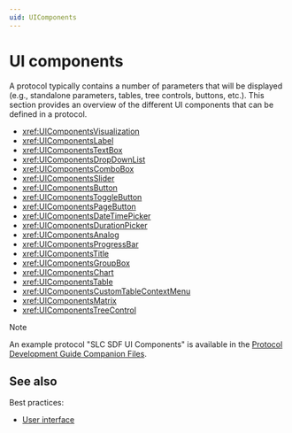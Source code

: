 ```yaml
---
uid: UIComponents
---
```


# UI components

A protocol typically contains a number of parameters that will be displayed (e.g., standalone parameters, tables, tree controls, buttons, etc.). This section provides an overview of the different UI components that can be defined in a protocol.

- <xref:UIComponentsVisualization>
- <xref:UIComponentsLabel>
- <xref:UIComponentsTextBox>
- <xref:UIComponentsDropDownList>
- <xref:UIComponentsComboBox>
- <xref:UIComponentsSlider>
- <xref:UIComponentsButton>
- <xref:UIComponentsToggleButton>
- <xref:UIComponentsPageButton>
- <xref:UIComponentsDateTimePicker>
- <xref:UIComponentsDurationPicker>
- <xref:UIComponentsAnalog>
- <xref:UIComponentsProgressBar>
- <xref:UIComponentsTitle>
- <xref:UIComponentsGroupBox>
- <xref:UIComponentsChart>
- <xref:UIComponentsTable>
- <xref:UIComponentsCustomTableContextMenu>
- <xref:UIComponentsMatrix>
- <xref:UIComponentsTreeControl>

> [!NOTE]
> An example protocol "SLC SDF UI Components" is available in the [Protocol Development Guide Companion Files](https://community.dataminer.services/documentation/protocol-development-guide-companion-files/).

## See also

Best practices:

- [User interface](xref:Default_settings)
